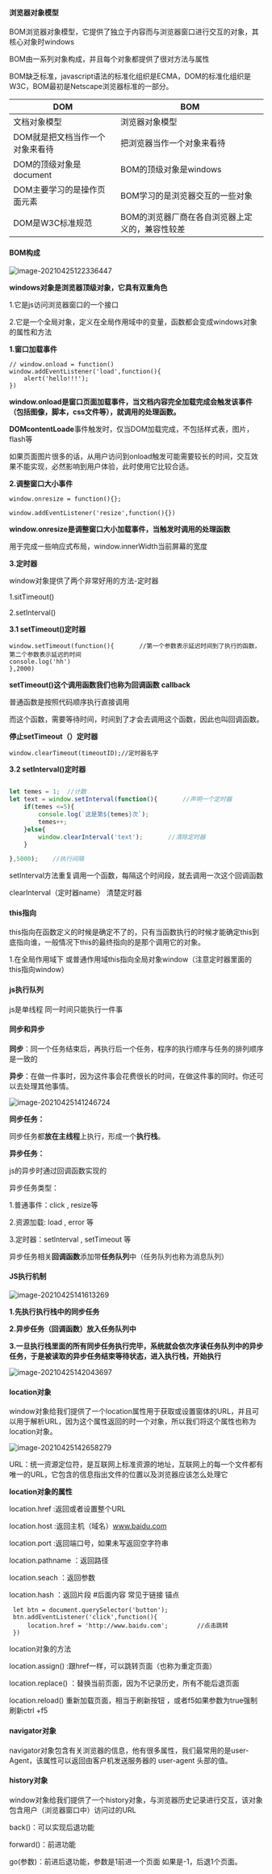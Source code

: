 #### 浏览器对象模型

BOM浏览器对象模型，它提供了独立于内容而与浏览器窗口进行交互的对象，其核心对象时windows

BOM由一系列对象构成，并且每个对象都提供了很对方法与属性

BOM缺乏标准，javascript语法的标准化组织是ECMA，DOM的标准化组织是W3C，BOM最初是Netscape浏览器标准的一部分。

| DOM                             | BOM                                             |
| ------------------------------- | ----------------------------------------------- |
| 文档对象模型                    | 浏览器对象模型                                  |
| DOM就是把文档当作一个对象来看待 | 把浏览器当作一个对象来看待                      |
| DOM的顶级对象是document         | BOM的顶级对象是windows                          |
| DOM主要学习的是操作页面元素     | BOM学习的是浏览器交互的一些对象                 |
| DOM是W3C标准规范                | BOM的浏览器厂商在各自浏览器上定义的，兼容性较差 |



#### **BOM构成**

![image-20210425122336447](C:\Users\PAN\AppData\Roaming\Typora\typora-user-images\image-20210425122336447.png)

**windows对象是浏览器顶级对象，它具有双重角色**

1.它是js访问浏览器窗口的一个接口

2.它是一个全局对象，定义在全局作用域中的变量，函数都会变成windows对象的属性和方法



**1.窗口加载事件**

```
// window.onload = function()
window.addEventListener('load',function(){
    alert('hello!!!');
})
```

**window.onload是窗口页面加载事件，当文档内容完全加载完成会触发该事件（包括图像，脚本，css文件等），就调用的处理函数。**

**DOMcontentLoade**事件触发时，仅当DOM加载完成，不包括样式表，图片，flash等

如果页面图片很多的话，从用户访问到onload触发可能需要较长的时间，交互效果不能实现，必然影响到用户体验，此时使用它比较合适。



**2.调整窗口大小事件**

```
window.onresize = function(){};

window.addEventListener('resize',function(){})
```

**window.onresize是调整窗口大小加载事件，当触发时调用的处理函数**

用于完成一些响应式布局，window.innerWidth当前屏幕的宽度



**3.定时器**

window对象提供了两个非常好用的方法-定时器

1.sitTimeout()

2.setInterval()



**3.1 setTimeout()定时器**

```
window.setTimeout(function(){		//第一个参数表示延迟时间到了执行的函数，第二个参数表示延迟的时间
console.log('hh')
},2000)
```

**setTimeout()这个调用函数我们也称为回调函数 callback**

普通函数是按照代码顺序执行直接调用

而这个函数，需要等待时间，时间到了才会去调用这个函数，因此也叫回调函数。

**停止setTimeout（）定时器**

```
window.clearTimeout(timeoutID);//定时器名字
```



**3.2 setInterval()定时器**

```js

let temes = 1;	//计数
let text = window.setInterval(function(){		//声明一个定时器
    if(temes <=5){
        console.log(`这是第${temes}次`);	
        temes++;
    }else{
        window.clearInterval('text');		//清除定时器	
    }

},5000);	//执行间隔

```

setInterval方法重复调用一个函数，每隔这个时间段，就去调用一次这个回调函数

clearInterval（定时器name） 清楚定时器



#### this指向

this指向在函数定义的时候是确定不了的，只有当函数执行的时候才能确定this到底指向谁，一般情况下this的最终指向的是那个调用它的对象。

1.在全局作用域下 或普通作用域this指向全局对象window（注意定时器里面的this指向window）





#### js执行队列

js是单线程 同一时间只能执行一件事



#### 同步和异步

**同步**：同一个任务结束后，再执行后一个任务，程序的执行顺序与任务的排列顺序是一致的

**异步**：在做一件事时，因为这件事会花费很长的时间，在做这件事的同时。你还可以去处理其他事情。

![image-20210425141246724](C:\Users\PAN\AppData\Roaming\Typora\typora-user-images\image-20210425141246724.png)

**同步任务：**

同步任务都**放在主线程**上执行，形成一个**执行栈**。

**异步任务：**

js的异步时通过回调函数实现的

异步任务类型：

1.普通事件：click ,  resize等

2.资源加载: load , error 等

3.定时器：setlnterval , setTimeout 等

异步任务相关**回调函数**添加带**任务队列**中（任务队列也称为消息队列）





#### JS执行机制

![image-20210425141613269](C:\Users\PAN\AppData\Roaming\Typora\typora-user-images\image-20210425141613269.png)

**1.先执行执行栈中的同步任务**

**2.异步任务（回调函数）放入任务队列中**

**3.一旦执行栈里面的所有同步任务执行完毕，系统就会依次序读任务队列中的异步任务，于是被读取的异步任务结束等待状态，进入执行栈，开始执行**

![image-20210425142043697](C:\Users\PAN\Desktop\image-20210425142043697.png)









#### location对象

window对象给我们提供了一个location属性用于获取或设置窗体的URL，并且可以用于解析URL，因为这个属性返回的时一个对象，所以我们将这个属性也称为location对象。



![image-20210425142658279](C:\Users\PAN\AppData\Roaming\Typora\typora-user-images\image-20210425142658279.png)

URL：统一资源定位符，是互联网上标准资源的地址，互联网上的每一个文件都有唯一的URL，它包含的信息指出文件的位置以及浏览器应该怎么处理它



**location对象的属性**

location.href  :返回或者设置整个URL

location.host  :返回主机（域名）www.baidu.com

location.port   :返回端口号，如果未写返回空字符串

location.pathname  ：返回路径

location.seach ：返回参数

location.hash  ：返回片段  #后面内容 常见于链接 锚点



```
 let btn = document.querySelector('button');
 btn.addEventListener('click',function(){
     location.href = 'http://www.baidu.com';		//点击跳转
 })
```

location对象的方法

location.assign() :跟href一样，可以跳转页面（也称为重定页面）

location.replace() ：替换当前页面，因为不记录历史，所有不能后退页面

location.reload() 重新加载页面，相当于刷新按钮 ，或者f5如果参数为true强制刷新ctrl +f5



#### navigator对象

navigator对象包含有关浏览器的信息，他有很多属性，我们最常用的是user-Agent，该属性可以返回由客户机发送服务器的 user-agent 头部的值。



#### history对象

window对象给我们提供了一个history对象，与浏览器历史记录进行交互，该对象包含用户（浏览器窗口中）访问过的URL

back()：可以实现后退功能

forward()：前进功能

go(参数)：前进后退功能，参数是1前进一个页面 如果是-1，后退1个页面。 



